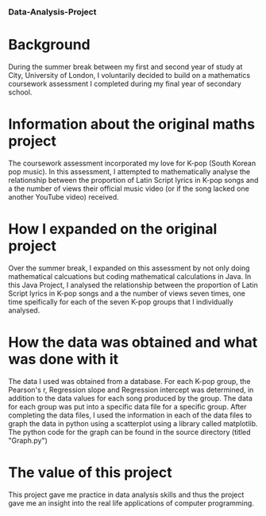 ### Data-Analysis-Project

# Background

During the summer break between my first and second year of study at City, University of London, I voluntarily decided to build on a mathematics coursework assessment I completed during my final year of secondary school.

# Information about the original maths project

The coursework assessment incorporated my love for K-pop (South Korean pop music). In this assessment, I attempted to mathematically analyse the relationship between the proportion of Latin Script lyrics in K-pop songs and a the number of views their official music video (or if the song lacked one another YouTube video) received.

# How I expanded on the original project

Over the summer break, I expanded on this assessment by not only doing mathematical calcuations but coding mathematical calculations in Java. In this Java Project, I analysed the relationship between the proportion of Latin Script lyrics in K-pop songs and a the number of views seven times, one time speifically for each of the seven K-pop groups that I individually analysed.

# How the data was obtained and what was done with it

The data I used was obtained from a database. For each K-pop group, the Pearson's r, Regression slope and Regression intercept was determined, in addition to the data values for each song produced by the group. The data for each group was put into a specific data file for a specific group. After completing the data files, I used the information in each of the data files to graph the data in python using a scatterplot using a library called matplotlib. The python code for the graph can be found in the source directory (titled "Graph.py")

# The value of this project

This project gave me practice in data analysis skills and thus the project gave me an insight into the real life applications of computer programming.

